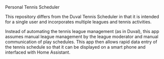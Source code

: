 Personal Tennis Scheduler

This repository differs from the Duval Tennis Scheduler 
in that it is intended for a single user and incorporates
multiple leagues and tennis activities.

Instead of automating the tennis league management (as in Duval), this
app assumes manual league management by the league moderator and manual
communication of play schedules.  This app then allows rapid data entry of 
the tennis schedule so that it can be displayed on a smart phone and 
interfaced with Home Assistant. 